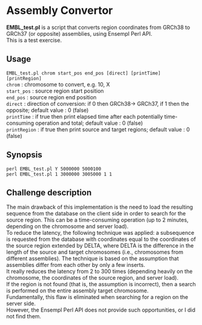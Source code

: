 # Assembly Convertor
**EMBL_test.pl** is a script that converts region coordinates from GRCh38 to GRCh37 (or opposite) assemblies, using Ensempl Perl API.<br>
This is a test exercise.<br>

## Usage
`EMBL_test.pl chrom start_pos end_pos [direct] [printTime] [printRegion]`<br>
`chrom`	: chromosome to convert, e.g. 10, X<br>
`start_pos`	: source region start position<br>
`end_pos`	: source region end position<br>
`direct`	: direction of conversion: if 0 then GRCh38-> GRCh37, if 1 then the opposite; default value	: 0 (false)<br>
`printTime`	: if true then print elapsed time after each potentially time-consuming operation and total; 
default value : 0 (false)<br>
`printRegion`	: if true then print source and target regions; default value : 0 (false)<br>

## Synopsis
`perl EMBL_test.pl Y 5000000 5000100`<br>
`perl EMBL_test.pl 1 3000000 3005000 1 1`<br>

## Challenge description
The main drawback of this implementation is the need to load the resulting sequence from the database on the client side in order to search for the source region.
 This can be a time-consuming operation (up to 2 minutes, depending on the chromosome and server load).<br>
To reduce the latency, the following technique was applied: a subsequence is requested from the database 
with coordinates equal to the coordinates of the source region extended by DELTA, 
where DELTA is the difference in the length of the source and target chromosomes (i.e., chromosomes from different assemblies). 
The technique is based on the assumption that assemblies differ from each other by only a few inserts.<br>
It really reduces the latency from 2 to 300 times (depending heavily on the chromosome, the coordinates of the source region, and server load).<br>
If the region is not found (that is, the assumption is incorrect), then a search is performed on the entire assembly target chromosome.<br>
Fundamentally, this flaw is eliminated when searching for a region on the server side.<br>
However, the Ensempl Perl API does not provide such opportunities, or I did not find them.

